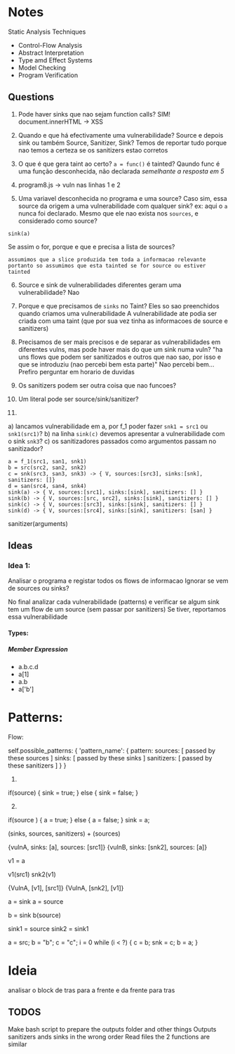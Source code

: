 # Notes

Static Analysis Techniques
- Control-Flow Analysis
- Abstract Interpretation
- Type amd Effect Systems
- Model Checking
- Program Verification

## Questions

1. Pode haver sinks que nao sejam function calls?
    SIM! document.innerHTML -> XSS

2. Quando e que há efectivamente uma vulnerabilidade? Source e depois sink ou também Source, Sanitizer, Sink?
    Temos de reportar tudo porque nao temos a certeza se os sanitizers estao corretos

3. O que é que gera taint ao certo? `a = func()` é tainted? Qaundo func é uma função desconhecida, não declarada
    *semelhante a resposta em 5*

4. program8.js -> vuln nas linhas 1 e 2

5. Uma variavel desconhecida no programa e uma source? Caso sim, essa source da origem a uma vulnerabilidade com qualquer sink?
ex: aqui o `a` nunca foi declarado. Mesmo que ele nao exista nos `sources`, e considerado como source?
```
sink(a)
```
Se assim o for, porque e que e precisa a lista de sources?

    assumimos que a slice produzida tem toda a informacao relevante
    portanto so assumimos que esta tainted se for source ou estiver tainted

6. Source e sink de vulnerabilidades diferentes geram uma vulnerabilidade?
    Nao

7. Porque e que precisamos de `sinks` no Taint? Eles so sao preenchidos quando criamos uma vulnerabilidade
A vulnerabilidade ate podia ser criada com uma taint (que por sua vez tinha as informacoes de source e sanitizers)

8. Precisamos de ser mais precisos e de separar as vulnerabilidades em diferentes vulns, mas pode haver mais do que um sink numa vuln?
    "ha uns flows que podem ser sanitizados e outros que nao sao, por isso e que se introduziu 
    (nao percebi bem esta parte)"
Nao percebi bem... Prefiro perguntar em horario de duvidas

9. Os sanitizers podem ser outra coisa que nao funcoes?

10. Um literal pode ser source/sink/sanitizer?

11.
a) lancamos vulnerabilidade em a, por f_1 poder fazer `snk1 = src1` ou `snk1(src1)`?
b) na linha `sink(c)` devemos apresentar a vulnerabilidade com o sink `snk3`?
c) os sanitizadores passados como argumentos passam no sanitizador?

```
a = f_1(src1, san1, snk1)
b = src(src2, san2, snk2)
c = snk(src3, san3, snk3) -> { V, sources:[src3], sinks:[snk], sanitizers: []}
d = san(src4, san4, snk4)
sink(a) -> { V, sources:[src1], sinks:[sink], sanitizers: [] }
sink(b) -> { V, sources:[src, src2], sinks:[sink], sanitizers: [] }
sink(c) -> { V, sources:[src3], sinks:[sink], sanitizers: [] }
sink(d) -> { V, sources:[src4], sinks:[sink], sanitizers: [san] }
```

sanitizer(arguments)

## Ideas

### Idea 1:
Analisar o programa e registar todos os flows de informacao
    Ignorar se vem de sources ou sinks?

No final analizar cada vulnerabilidade (patterns) e verificar se
algum sink tem um flow de um source (sem passar por sanitizers)
Se tiver, reportamos essa vulnerabilidade

#### Types:
##### Member Expression
- a.b.c.d
- a[1]
- a.b
- a['b']

# Patterns:

Flow: 

self.possible_patterns: {
    'pattern_name': {
        pattern: <Pattern>
        sources: [ passed by these sources ]
        sinks: [ passed by these sinks ]
        sanitizers: [ passed by these sanitizers ]
    }
}


1. 
if(source) {
    sink = true;
} else {
    sink = false;
}

2. 
if(source ) {
    a = true;
} else {
    a = false;
}
sink = a;

(sinks, sources, sanitizers) + (sources)

{vulnA, sinks: [a], sources: [src1]}
{vulnB, sinks: [snk2], sources: [a]}

v1 = a

v1(src1)
snk2(v1)

{VulnA, [v1], [src1]} {VulnA, [snk2], [v1]}

a = sink
a = source

b = sink
b(source)

sink1 = source
sink2 = sink1


a = src;
b = "b";
c = "c";
i = 0
while (i < ?) {
    c = b;
    snk = c;
    b = a;
}

# Ideia
analisar o block de tras para a frente e da frente para tras

## TODOS
Make bash script to prepare the outputs folder and other things
Outputs sanitizers ands sinks in the wrong order
Read files the 2 functions are similar
